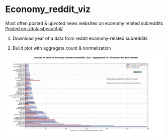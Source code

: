 # Economy_reddit_viz
Most often posted &amp; upvoted news websites on economy related subreddits
[Posted on r/dataisbeautiful/](https://www.reddit.com/r/dataisbeautiful/comments/dqs6t1/oc_most_often_posted_upvoted_news_websites_on/)

1. Download year of a data from reddit economy-related subreddits

2. Build plot with aggregate count & normalization


![Plot](https://github.com/shortdoom/Economy_reddit_viz/blob/master/Plot.png)
